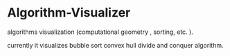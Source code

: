 # Algorithm-Visualizer
algorithms visualization  (computational geometry , sorting, etc. ).

currently it visualizes
bubble sort 
convex hull divide and conquer algorithm.
